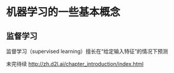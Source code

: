 # 机器学习的一些基本概念

## 监督学习

监督学习（supervised learning）擅长在“给定输入特征”的情况下预测



未完待续
http://zh.d2l.ai/chapter_introduction/index.html
